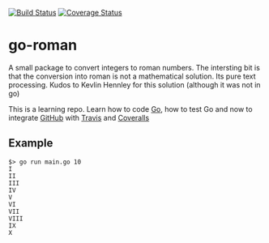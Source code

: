 [![Build Status](https://travis-ci.org/kaizen63/go-roman.svg?branch=master)](https://travis-ci.org/kaizen63/go-roman)
[![Coverage Status](https://coveralls.io/repos/github/kaizen63/go-roman/badge.svg?branch=master)](https://coveralls.io/github/kaizen63/go-roman?branch=master)

# go-roman

A small package to convert integers to roman numbers. The intersting bit is that the conversion into roman is not a mathematical solution. Its pure text processing.
Kudos to Kevlin Hennley for this solution (although it was not in go)

This is a learning repo. Learn how to code [Go](http:///www.golang.org), how to test Go and now to integrate [GitHub](https://www.github.com) with [Travis](https://travis-ci.org) and [Coveralls](https://coveralls.io)
## Example
```
$> go run main.go 10
I
II
III
IV
V
VI
VII
VIII
IX
X
```